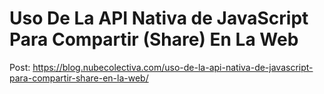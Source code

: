 # Uso De La API Nativa de JavaScript Para Compartir (Share) En La Web 

Post: https://blog.nubecolectiva.com/uso-de-la-api-nativa-de-javascript-para-compartir-share-en-la-web/
